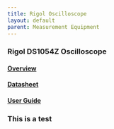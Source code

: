 ```yaml
---
title: Rigol Oscilloscope
layout: default
parent: Measurement Equipment
---
```


### Rigol DS1054Z Oscilloscope
#### [Overview](https://www.rigolna.com/products/digital-oscilloscopes/1000z/)
#### [Datasheet](https://beyondmeasure.rigoltech.com/acton/attachment/1579/f-0504/1/-/-/-/-/MSO1000Z_Datasheet.pdf)
#### [User Guide](https://beyondmeasure.rigoltech.com/acton/attachment/1579/f-050a/1/-/-/-/-/MSO1000Z%26DS1000Z_UserGuide.pdf)

### This is a test